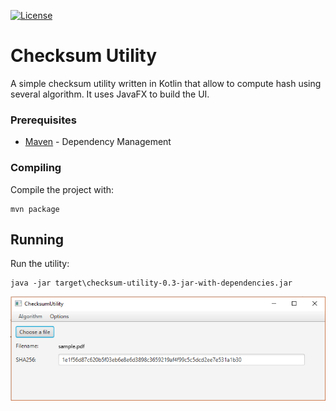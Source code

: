 [![License](https://img.shields.io/badge/license-MIT-blue.svg)](https://opensource.org/licenses/MIT)

# Checksum Utility

A simple checksum utility written in Kotlin that allow to compute hash using several algorithm. It uses JavaFX to build the UI.

### Prerequisites

* [Maven](https://maven.apache.org/) - Dependency Management

### Compiling

Compile the project with:

```
mvn package
```

## Running

Run the utility:

```
java -jar target\checksum-utility-0.3-jar-with-dependencies.jar
```

![checksum](images/checksum.png)
